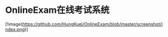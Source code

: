 # OnlineExam在线考试系统
[!image(https://github.com/HungKuei/OnlineExam/blob/master/screenshot/index.png)]
